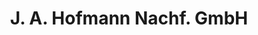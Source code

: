 ---
title: "J. A. Hofmann Nachf. GmbH"
url: /wuerzburg/j-a-hofmann-nachf-gmbh/
shop: Schreibwaren
---